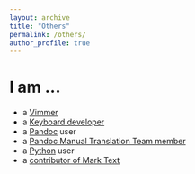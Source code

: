 ```yaml
---
layout: archive
title: "Others"
permalink: /others/
author_profile: true
---
```


# I am ...

- a [Vimmer](https://www.vim.org)
- a [Keyboard developer](https://www.google.co.jp/search?q=keyboard%20diy)
- a [Pandoc](https://pandoc.org) user
- a [Pandoc Manual Translation Team member](https://pandoc-doc-ja.readthedocs.io/ja/latest/)
- a [Python](https://www.python.org) user
- a [contributor of Mark Text](https://github.com/marktext/marktext#contributors)
